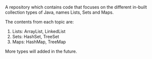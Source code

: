 A repository which contains code that focuses on the different in-built collection types of Java, names Lists, Sets and Maps.

The contents from each topic are:

1. Lists: ArrayList, LinkedList
2. Sets: HashSet, TreeSet
3. Maps: HashMap, TreeMap

More types will added in the future.
